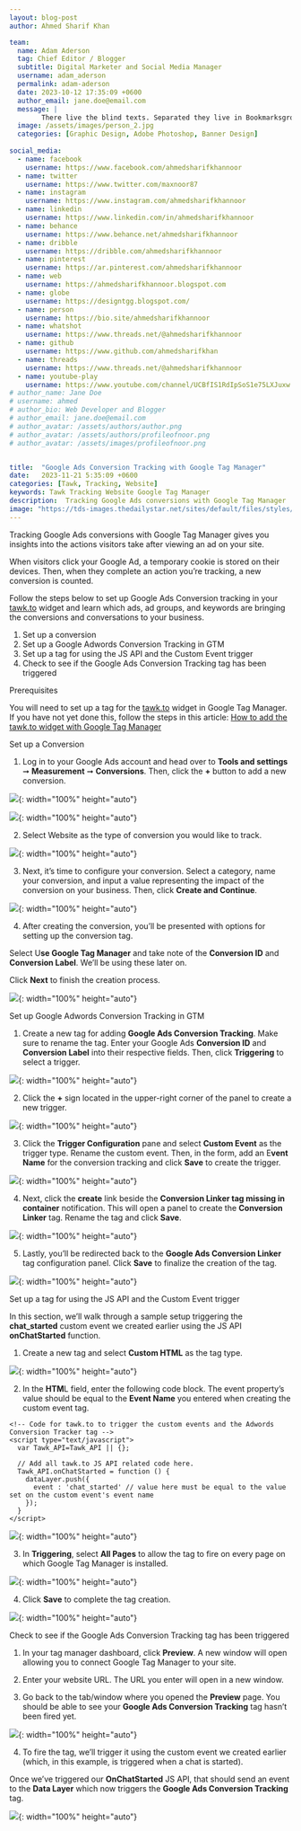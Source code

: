 ```yaml
---
layout: blog-post
author: Ahmed Sharif Khan

team:
  name: Adam Aderson
  tag: Chief Editor / Blogger
  subtitle: Digital Marketer and Social Media Manager
  username: adam_aderson
  permalink: adam-aderson
  date: 2023-10-12 17:35:09 +0600
  author_email: jane.doe@email.com
  message: |
        There live the blind texts. Separated they live in Bookmarksgrove right    at the coast of the Semantics, a large language ocean.
  image: /assets/images/person_2.jpg
  categories: [Graphic Design, Adobe Photoshop, Banner Design]
 
social_media:
  - name: facebook
    username: https://www.facebook.com/ahmedsharifkhannoor
  - name: twitter
    username: https://www.twitter.com/maxnoor87
  - name: instagram
    username: https://www.instagram.com/ahmedsharifkhannoor
  - name: linkedin
    username: https://www.linkedin.com/in/ahmedsharifkhannoor
  - name: behance
    username: https://www.behance.net/ahmedsharifkhannoor
  - name: dribble
    username: https://dribble.com/ahmedsharifkhannoor
  - name: pinterest
    username: https://ar.pinterest.com/ahmedsharifkhannoor
  - name: web
    username: https://ahmedsharifkhannoor.blogspot.com
  - name: globe
    username: https://designtgg.blogspot.com/
  - name: person
    username: https://bio.site/ahmedsharifkhannoor
  - name: whatshot
    username: https://www.threads.net/@ahmedsharifkhannoor
  - name: github
    username: https://www.github.com/ahmedsharifkhan
  - name: threads
    username: https://www.threads.net/@ahmedsharifkhannoor
  - name: youtube-play
    username: https://www.youtube.com/channel/UCBfIS1RdIpSoS1e75LXJuxw
# author_name: Jane Doe
# username: ahmed
# author_bio: Web Developer and Blogger
# author_email: jane.doe@email.com
# author_avatar: /assets/authors/author.png
# author_avatar: /assets/authors/profileofnoor.png
# author_avatar: /assets/images/profileofnoor.png


title:  "Google Ads Conversion Tracking with Google Tag Manager"
date:   2023-11-21 5:35:09 +0600
categories: [Tawk, Tracking, Website]
keywords: Tawk Tracking Website Google Tag Manager
description:  Tracking Google Ads conversions with Google Tag Manager
image: "https://tds-images.thedailystar.net/sites/default/files/styles/big_202/public/images/2023/11/20/dalle_2023-11-20_14.03.42_-_an_urban_scene_in_dhaka_north_city_corporation_dncc_depicting_trees_being_numbered_and_mapped_using_the_gprs_system._the_image_shows_workers_in_safe.png"
---
```


Tracking Google Ads conversions with Google Tag Manager gives you insights into the actions visitors take after viewing an ad on your site.

  

When visitors click your Google Ad, a temporary cookie is stored on their devices. Then, when they complete an action you’re tracking, a new conversion is counted.

  

Follow the steps below to set up Google Ads Conversion tracking in your  [tawk.to](http://tawk.to/)  widget and learn which ads, ad groups, and keywords are bringing the conversions and conversations to your business.

  

1.  Set up a conversion
2.  Set up a Google Adwords Conversion Tracking in GTM
3.  Set up a tag for using the JS API and the Custom Event trigger
4.  Check to see if the Google Ads Conversion Tracking tag has been triggered

Prerequisites

You will need to set up a tag for the  [tawk.to](http://tawk.to/)  widget in Google Tag Manager. If you have not yet done this, follow the steps in this article:  [How to add the tawk.to widget with Google Tag Manager](https://help.tawk.to/article/how-to-add-the-tawkto-widget-with-google-tag-manager)  

Set up a Conversion

1. Log in to your Google Ads account and head over to  **Tools and settings**  ➞  **Measurement**  ➞  **Conversions**. Then, click the  **+** button to add a new conversion.

![](https://tawk.link/521727297ca1334016000005/kb/attachments/lDs2T2bj87.png){: width="100%" height="auto"}

![](https://tawk.link/521727297ca1334016000005/kb/attachments/lDs2T2bj87.png){: width="100%" height="auto"}

2. Select Website as the type of conversion you would like to track.

![](https://tawk.link/521727297ca1334016000005/kb/attachments/9wXrodqE1D.png){: width="100%" height="auto"}

3. Next, it’s time to configure your conversion. Select a category, name your conversion, and input a value representing the impact of the conversion on your business. Then, click  **Create and Continue**.

![](https://tawk.link/521727297ca1334016000005/kb/attachments/MlV7ZfMDw0.png){: width="100%" height="auto"}

4. After creating the conversion, you’ll be presented with options for setting up the conversion tag.

  

Select U**se Google Tag Manager**  and take note of the  **Conversion ID**  and  **Conversion Label**. We’ll be using these later on.

  

Click  **Next**  to finish the creation process.

![](https://tawk.link/521727297ca1334016000005/kb/attachments/T4_hR6ka8X.png){: width="100%" height="auto"}

Set up Google Adwords Conversion Tracking in GTM

1. Create a new tag for adding  **Google Ads Conversion Tracking**. Make sure to rename the tag. Enter your Google Ads  **Conversion ID**  and  **Conversion Label** into their respective fields. Then, click  **Triggering** to select a trigger.

![](https://tawk.link/521727297ca1334016000005/kb/attachments/4ongVHhdyK.png){: width="100%" height="auto"}

2. Click the  **+**  sign located in the upper-right corner of the panel to create a new trigger.

![](https://tawk.link/521727297ca1334016000005/kb/attachments/09s9pvJ5Da.png){: width="100%" height="auto"}

3. Click the  **Trigger Configuration** pane and select  **Custom Event**  as the trigger type. Rename the custom event. Then, in the form, add an E**vent Name** for the conversion tracking and click  **Save** to create the trigger.

![](https://tawk.link/521727297ca1334016000005/kb/attachments/vek3GxG1AZ.png){: width="100%" height="auto"}

4. Next, click the  **create**  link beside the  **Conversion Linker tag missing in container** notification. This will open a panel to create the  **Conversion Linker**  tag. Rename the tag and click  **Save**.

![](https://tawk.link/521727297ca1334016000005/kb/attachments/y2uXOL_tP1.png){: width="100%" height="auto"}

5. Lastly, you’ll be redirected back to the **Google Ads Conversion Linker** tag configuration panel. Click  **Save**  to finalize the creation of the tag.

![](https://tawk.link/521727297ca1334016000005/kb/attachments/Y3e1j4QEsA.png){: width="100%" height="auto"}

Set up a tag for using the JS API and the Custom Event trigger

In this section, we’ll walk through a sample setup triggering the  **chat_started**  custom event we created earlier using the JS API  **onChatStarted**  function.

  

1. Create a new tag and select  **Custom HTML**  as the tag type.

![](https://tawk.link/521727297ca1334016000005/kb/attachments/I-PhjTkF9W.png){: width="100%" height="auto"}

2. In the  **HTM**L field, enter the following code block. The event property’s value should be equal to the  **Event Name**  you entered when creating the custom event tag.

~~~
<!-- Code for tawk.to to trigger the custom events and the Adwords Conversion Tracker tag -->
<script type="text/javascript">
  var Tawk_API=Tawk_API || {};

  // Add all tawk.to JS API related code here. 
  Tawk_API.onChatStarted = function () {
    dataLayer.push({
      event : 'chat_started' // value here must be equal to the value set on the custom event's event name
    });
  }
</script>
~~~
![](https://tawk.link/521727297ca1334016000005/kb/attachments/cw28EShY_k.png){: width="100%" height="auto"}

3. In  **Triggering**, select  **All Pages**  to allow the tag to fire on every page on which Google Tag Manager is installed.

![](https://tawk.link/521727297ca1334016000005/kb/attachments/w0WNKFUYMP.png){: width="100%" height="auto"}

4. Click **Save**  to complete the tag creation.

![](https://tawk.link/521727297ca1334016000005/kb/attachments/VB_FZwu4TD.png){: width="100%" height="auto"}

Check to see if the Google Ads Conversion Tracking tag has been triggered

1. In your tag manager dashboard, click  **Preview**. A new window will open allowing you to connect Google Tag Manager to your site.

  

2. Enter your website URL. The URL you enter will open in a new window.

  

3. Go back to the tab/window where you opened the  **Preview**  page. You should be able to see your  **Google Ads Conversion Tracking**  tag hasn’t been fired yet.

![](https://tawk.link/521727297ca1334016000005/kb/attachments/mHzhTROoDH.png){: width="100%" height="auto"}

4. To fire the tag, we’ll trigger it using the custom event we created earlier (which, in this example, is triggered when a chat is started).

  

Once we’ve triggered our  **OnChatStarted**  JS API, that should send an event to the  **Data Layer** which now triggers the  **Google Ads Conversion Tracking**  tag.

![](https://tawk.link/521727297ca1334016000005/kb/attachments/m3pU8_-g4v.png){: width="100%" height="auto"}
